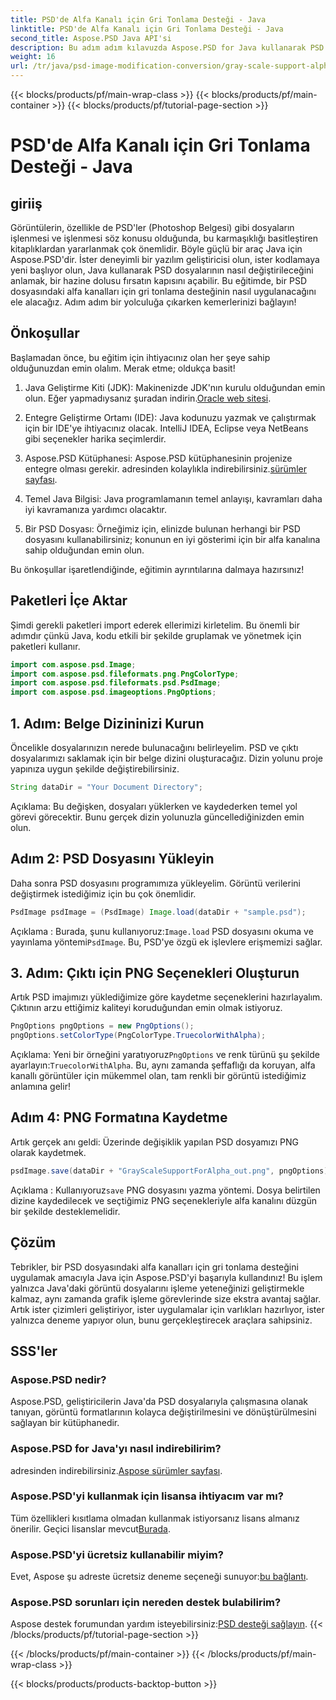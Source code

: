 ```yaml
---
title: PSD'de Alfa Kanalı için Gri Tonlama Desteği - Java
linktitle: PSD'de Alfa Kanalı için Gri Tonlama Desteği - Java
second_title: Aspose.PSD Java API'si
description: Bu adım adım kılavuzda Aspose.PSD for Java kullanarak PSD dosyalarını nasıl yöneteceğinizi ve alfa kanalları için gri tonlama desteğini nasıl uygulayacağınızı öğrenin.
weight: 16
url: /tr/java/psd-image-modification-conversion/gray-scale-support-alpha-channel-psd/
---
```


{{< blocks/products/pf/main-wrap-class >}}
{{< blocks/products/pf/main-container >}}
{{< blocks/products/pf/tutorial-page-section >}}

# PSD'de Alfa Kanalı için Gri Tonlama Desteği - Java

## giriiş

Görüntülerin, özellikle de PSD'ler (Photoshop Belgesi) gibi dosyaların işlenmesi ve işlenmesi söz konusu olduğunda, bu karmaşıklığı basitleştiren kitaplıklardan yararlanmak çok önemlidir. Böyle güçlü bir araç Java için Aspose.PSD'dir. İster deneyimli bir yazılım geliştiricisi olun, ister kodlamaya yeni başlıyor olun, Java kullanarak PSD dosyalarının nasıl değiştirileceğini anlamak, bir hazine dolusu fırsatın kapısını açabilir. Bu eğitimde, bir PSD dosyasındaki alfa kanalları için gri tonlama desteğinin nasıl uygulanacağını ele alacağız. Adım adım bir yolculuğa çıkarken kemerlerinizi bağlayın!

## Önkoşullar

Başlamadan önce, bu eğitim için ihtiyacınız olan her şeye sahip olduğunuzdan emin olalım. Merak etme; oldukça basit!

1.  Java Geliştirme Kiti (JDK): Makinenizde JDK'nın kurulu olduğundan emin olun. Eğer yapmadıysanız şuradan indirin.[Oracle web sitesi](https://www.oracle.com/java/technologies/javase-jdk11-downloads.html).

2. Entegre Geliştirme Ortamı (IDE): Java kodunuzu yazmak ve çalıştırmak için bir IDE'ye ihtiyacınız olacak. IntelliJ IDEA, Eclipse veya NetBeans gibi seçenekler harika seçimlerdir.

3.  Aspose.PSD Kütüphanesi: Aspose.PSD kütüphanesinin projenize entegre olması gerekir. adresinden kolaylıkla indirebilirsiniz.[sürümler sayfası](https://releases.aspose.com/psd/java/).

4. Temel Java Bilgisi: Java programlamanın temel anlayışı, kavramları daha iyi kavramanıza yardımcı olacaktır.

5. Bir PSD Dosyası: Örneğimiz için, elinizde bulunan herhangi bir PSD dosyasını kullanabilirsiniz; konunun en iyi gösterimi için bir alfa kanalına sahip olduğundan emin olun.

Bu önkoşullar işaretlendiğinde, eğitimin ayrıntılarına dalmaya hazırsınız!

## Paketleri İçe Aktar

Şimdi gerekli paketleri import ederek ellerimizi kirletelim. Bu önemli bir adımdır çünkü Java, kodu etkili bir şekilde gruplamak ve yönetmek için paketleri kullanır.

```java
import com.aspose.psd.Image;
import com.aspose.psd.fileformats.png.PngColorType;
import com.aspose.psd.fileformats.psd.PsdImage;
import com.aspose.psd.imageoptions.PngOptions;
```

## 1. Adım: Belge Dizininizi Kurun

Öncelikle dosyalarınızın nerede bulunacağını belirleyelim. PSD ve çıktı dosyalarımızı saklamak için bir belge dizini oluşturacağız. Dizin yolunu proje yapınıza uygun şekilde değiştirebilirsiniz.

```java
String dataDir = "Your Document Directory";
```

Açıklama: Bu değişken, dosyaları yüklerken ve kaydederken temel yol görevi görecektir. Bunu gerçek dizin yolunuzla güncellediğinizden emin olun.

## Adım 2: PSD Dosyasını Yükleyin

Daha sonra PSD dosyasını programımıza yükleyelim. Görüntü verilerini değiştirmek istediğimiz için bu çok önemlidir.

```java
PsdImage psdImage = (PsdImage) Image.load(dataDir + "sample.psd");
```

 Açıklama : Burada, şunu kullanıyoruz:`Image.load` PSD dosyasını okuma ve yayınlama yöntemi`PsdImage`. Bu, PSD'ye özgü ek işlevlere erişmemizi sağlar.

## 3. Adım: Çıktı için PNG Seçenekleri Oluşturun

Artık PSD imajımızı yüklediğimize göre kaydetme seçeneklerini hazırlayalım. Çıktının arzu ettiğimiz kaliteyi koruduğundan emin olmak istiyoruz.

```java
PngOptions pngOptions = new PngOptions();
pngOptions.setColorType(PngColorType.TruecolorWithAlpha);
```

Açıklama: Yeni bir örneğini yaratıyoruz`PngOptions` ve renk türünü şu şekilde ayarlayın:`TruecolorWithAlpha`. Bu, aynı zamanda şeffaflığı da koruyan, alfa kanallı görüntüler için mükemmel olan, tam renkli bir görüntü istediğimiz anlamına gelir!

## Adım 4: PNG Formatına Kaydetme

Artık gerçek anı geldi: Üzerinde değişiklik yapılan PSD dosyamızı PNG olarak kaydetmek. 

```java
psdImage.save(dataDir + "GrayScaleSupportForAlpha_out.png", pngOptions);
```

 Açıklama : Kullanıyoruz`save` PNG dosyasını yazma yöntemi. Dosya belirtilen dizine kaydedilecek ve seçtiğimiz PNG seçenekleriyle alfa kanalını düzgün bir şekilde desteklemelidir.

## Çözüm

Tebrikler, bir PSD dosyasındaki alfa kanalları için gri tonlama desteğini uygulamak amacıyla Java için Aspose.PSD'yi başarıyla kullandınız! Bu işlem yalnızca Java'daki görüntü dosyalarını işleme yeteneğinizi geliştirmekle kalmaz, aynı zamanda grafik işleme görevlerinde size ekstra avantaj sağlar. Artık ister çizimleri geliştiriyor, ister uygulamalar için varlıkları hazırlıyor, ister yalnızca deneme yapıyor olun, bunu gerçekleştirecek araçlara sahipsiniz.

## SSS'ler

### Aspose.PSD nedir?
Aspose.PSD, geliştiricilerin Java'da PSD dosyalarıyla çalışmasına olanak tanıyan, görüntü formatlarının kolayca değiştirilmesini ve dönüştürülmesini sağlayan bir kütüphanedir.

### Aspose.PSD for Java'yı nasıl indirebilirim?
 adresinden indirebilirsiniz.[Aspose sürümler sayfası](https://releases.aspose.com/psd/java/).

### Aspose.PSD'yi kullanmak için lisansa ihtiyacım var mı?
 Tüm özellikleri kısıtlama olmadan kullanmak istiyorsanız lisans almanız önerilir. Geçici lisanslar mevcut[Burada](https://purchase.aspose.com/temporary-license/).

### Aspose.PSD'yi ücretsiz kullanabilir miyim?
 Evet, Aspose şu adreste ücretsiz deneme seçeneği sunuyor:[bu bağlantı](https://releases.aspose.com/).

### Aspose.PSD sorunları için nereden destek bulabilirim?
 Aspose destek forumundan yardım isteyebilirsiniz:[PSD desteği sağlayın](https://forum.aspose.com/c/psd/34).
{{< /blocks/products/pf/tutorial-page-section >}}

{{< /blocks/products/pf/main-container >}}
{{< /blocks/products/pf/main-wrap-class >}}

{{< blocks/products/products-backtop-button >}}
